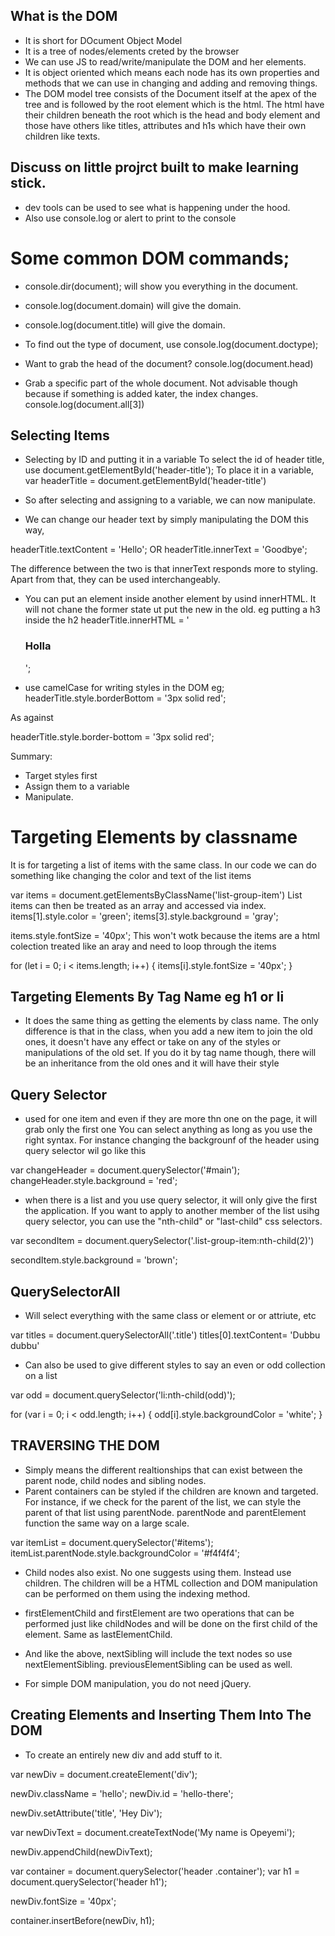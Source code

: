## What is the DOM

- It is short for DOcument Object Model
- It is a tree of nodes/elements creted by the browser
- We can use JS to read/write/manipulate the DOM and her elements.
- It is object oriented which means each node has its own properties and methods that we can use in changing and adding and removing things.
- The DOM model tree consists of the Document itself at the apex of the tree and is followed by the root element which is the html. The html have their children beneath the root which is the head and body element and those have others like titles, attributes and h1s which have their own children like texts.

## Discuss on little projrct built to make learning stick.

- dev tools can be used to see what is happening under the hood.
- Also use console.log or alert to print to the console

# Some common DOM commands;
 - console.dir(document); will show you everything in the document.

 - console.log(document.domain) will give the domain.
 - console.log(document.title) will give the domain.
 - To find out the type of document, use console.log(document.doctype);
 - Want to grab the head of the document? console.log(document.head)
- Grab a specific part of the whole document. Not advisable though because if something is added kater, the index changes.
console.log(document.all[3])



## Selecting Items
- Selecting by ID and putting it in a variable
    To select the id of header title, use document.getElementById('header-title');
    To place it in a variable,
    var headerTitle = document.getElementById('header-title')

- So after selecting and assigning to a variable, we can now manipulate.

- We can change our header text by simply manipulating the DOM this way,

headerTitle.textContent = 'Hello';
OR
headerTitle.innerText = 'Goodbye';

The difference between the two is that innerText responds more to styling. Apart from that, they can be used interchangeably.

- You can put an element inside another element by usind innerHTML. It will not chane the former state ut put the new in the old. eg putting a h3 inside the h2 
headerTitle.innerHTML = '<h3>Holla</h3>'; 

- use camelCase for writing styles in the DOM eg;
headerTitle.style.borderBottom = '3px solid red';

As against 
 
headerTitle.style.border-bottom = '3px solid red';


Summary:
- Target styles first
- Assign them to a variable
- Manipulate.

# Targeting Elements by classname

It is for targeting a list of items with the same class. In our code we can do something like changing the color and text of the list items

var items = document.getElementsByClassName('list-group-item')
List items can then be treated as an array and accessed via index.
items[1].style.color = 'green';
items[3].style.background = 'gray';


items.style.fontSize = '40px';
This won't wotk because the items are a html colection treated like an aray and need to loop through the items

for (let i = 0; i < items.length; i++) {
    items[i].style.fontSize = '40px';
}

## Targeting Elements By Tag Name eg h1 or li

- It does the same thing as getting the elements by class name. The only difference is that in the class, when you add a new item to join the old ones, it doesn't have any effect or take on any of the styles or manipulations of the old set.
If you do it by tag name though, there will be an inheritance from the old ones and it will have their style


## Query Selector
- used for one item and even if they are more thn one on the page, it will grab only the first one
You can select anything as long as you use the right syntax.
For instance changing the backgrounf of the header using query selector wil go like this

var changeHeader = document.querySelector('#main');
changeHeader.style.background = 'red';

- when there is a list and you use query selector, it will only give the first the application. If you want to apply to another member of the list usihg query selector, you can use the "nth-child" or "last-child" css selectors.

var secondItem = document.querySelector('.list-group-item:nth-child(2)')

secondItem.style.background = 'brown';

## QuerySelectorAll
- Will select everything with the same class or element or  or attriute, etc

var titles = document.querySelectorAll('.title')
titles[0].textContent= 'Dubbu dubbu'

- Can also be used to give different styles to say an even or odd collection on a list

var odd = document.querySelector('li:nth-child(odd)');

for (var i = 0; i < odd.length; i++) {
    odd[i].style.backgroundColor = 'white';
}

## TRAVERSING THE DOM
- Simply means the different realtionships that can exist between the parent node, child nodes and sibling nodes.
- Parent containers can be styled if the children are known and targeted. For instance, if we check for the parent of the list, we can style the parent of that list using parentNode. parentNode and parentElement function the same way on a large scale.

var itemList = document.querySelector('#items');
itemList.parentNode.style.backgroundColor = '#f4f4f4';

- Child nodes also exist. No one suggests using them. Instead use children. The children will be a HTML collection and DOM manipulation can be performed on them using the indexing method.

- firstElementChild and firstElement are two operations that can be performed just like childNodes and will be done on the first child of the element. Same as lastElementChild.

- And like the above, nextSibling will include the text nodes so use nextElementSibling. previousElementSibling can be used as well.

- For simple DOM manipulation, you do not need jQuery.

## Creating Elements and Inserting Them Into The DOM

- To create an entirely new div and add stuff to it. 
<!-- - Create containing div first -->
var newDiv = document.createElement('div');
<!-- maybe give it a class and an id -->
newDiv.className = 'hello';
newDiv.id = 'hello-there';
<!-- Add an attribute -->
newDiv.setAttribute('title', 'Hey Div');
<!-- create text node -->
var newDivText = document.createTextNode('My name is Opeyemi');
<!-- Add the text created to the div -->
newDiv.appendChild(newDivText);
<!-- place the div right below the header with the clss container -->
var container = document.querySelector('header .container');
var h1 = document.querySelector('header h1');

<!-- And just like that a new div was created and we can add different things to it like change the way it looks -->
newDiv.fontSize = '40px';

container.insertBefore(newDiv, h1);